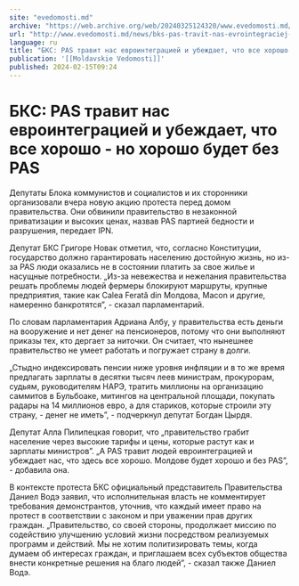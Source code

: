 ```yaml
---
site: "evedomosti.md"
archive: "https://web.archive.org/web/20240325124320/www.evedomosti.md/news/bks-pas-travit-nas-evrointegraciej-i-ubezhdaet-chto-vse-horo"
url: "http://www.evedomosti.md/news/bks-pas-travit-nas-evrointegraciej-i-ubezhdaet-chto-vse-horo"
language: ru
title: "БКС: PAS травит нас евроинтеграцией и убеждает, что все хорошо - но хорошо будет без PAS"
publication: '[[Moldavskie Vedomosti]]'
published: 2024-02-15T09:24
---
```


# БКС: PAS травит нас евроинтеграцией и убеждает, что все хорошо - но хорошо будет без PAS

Депутаты Блока коммунистов и социалистов и их сторонники организовали вчера новую акцию протеста перед домом правительства. Они обвинили правительство в незаконной приватизации и высоких ценах, назвав PAS партией бедности и разрушения, передает IPN.

Депутат БКС Григоре Новак отметил, что, согласно Конституции, государство должно гарантировать населению достойную жизнь, но из-за PAS люди оказались не в состоянии платить за свое жилье и насущные потребности. „Из-за невежества и нежелания правительства решать проблемы людей фермеры блокируют маршруты, крупные предприятия, такие как Calea Ferată din Молдова, Macon и другие, намеренно банкротятся”, - сказал парламентарий.

По словам парламентария Адриана Албу, у правительства есть деньги на вооружение и нет денег на пенсионеров, потому что они выполняют приказы тех, кто дергает за ниточки. Он считает, что нынешнее правительство не умеет работать и погружает страну в долги.

„Стыдно индексировать пенсии ниже уровня инфляции и в то же время предлагать зарплаты в десятки тысяч леев министрам, прокурорам, судьям, руководителям НАРЭ, тратить миллионы на организацию саммитов в Бульбоаке, митингов на центральной площади, покупать радары на 14 миллионов евро, а для стариков, которые строили эту страну, - денег не иметь”, - подчеркнул депутат Богдан Цырдя.

Депутат Алла Пилипецкая говорит, что „правительство грабит население через высокие тарифы и цены, которые растут как и зарплаты министров”. „А PAS травит людей евроинтеграцией и убеждает нас, что здесь все хорошо. Молдове будет хорошо и без PAS”, - добавила она.

В контексте протеста БКС официальный представитель Правительства Даниел Водэ заявил, что исполнительная власть не комментирует требования демонстрантов, уточнив, что каждый имеет право на протест в соответствии с законом и при уважении прав других граждан. „Правительство, со своей стороны, продолжает миссию по содействию улучшению условий жизни посредством реализуемых программ и действий. Мы не хотим политизировать темы, когда думаем об интересах граждан, и приглашаем всех субъектов общества внести конкретные решения на благо людей”, - сказал также Даниел Водэ.